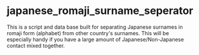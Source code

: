 # japanese_romaji_surname_seperator
This is a script and data base built for separating Japanese surnames in romaji form (alphabet) from other country's surnames. This will be especially handy if you have a large amount of Japanese/Non-Japanese contact mixed together.
